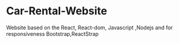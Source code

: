 # Car-Rental-Website
Website based on the React, React-dom, Javascript ,Nodejs and for responsiveness Bootstrap,ReactStrap
